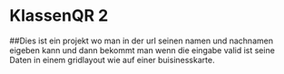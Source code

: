 # KlassenQR 2

##Dies ist ein projekt wo man in der url seinen namen und nachnamen eigeben kann und dann bekommt man wenn die eingabe valid ist seine Daten in einem gridlayout wie auf einer buisinesskarte.
 
